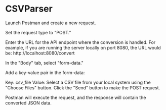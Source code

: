 # CSVParser

Launch Postman and create a new request.

Set the request type to "POST."

Enter the URL for the API endpoint where the conversion is handled. For example, if you are running the server locally on port 8080, the URL would be: http://localhost:8080/convert

In the "Body" tab, select "form-data."

Add a key-value pair in the form-data:

Key: csv_file
Value: Select a CSV file from your local system using the "Choose Files" button.
Click the "Send" button to make the POST request.

Postman will execute the request, and the response will contain the converted JSON data.